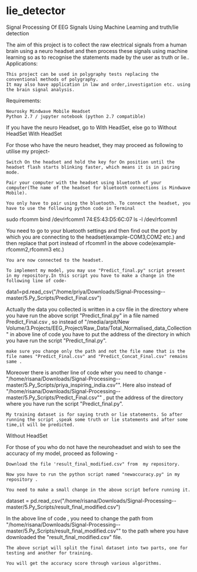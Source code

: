 # lie_detector
Signal Processing Of EEG Signals Using Machine Learning and truth/lie detection

The aim of this project is to collect the raw electrical signals from a human brain using a neuro headset and then process these signals using machine learning so as to recognise the statements made by the user as truth or lie..
Applications:

    This project can be used in polygraphy tests replacing the conventional methods of polygraphy.
    It may also have application in law and order,investigation etc. using the brain signal analysis.

Requirements:

    Neurosky Mindwave Mobile Headset
    Python 2.7 / jupyter notebook (python 2.7 compatible)

If you have the neuro Headset, go to With HeadSet, else go to Without HeadSet
With HeadSet

For those who have the neuro headset, they may proceed as following to utilise my project-

    Switch On the headset and hold the key for On position until the headset flash starts blinking faster, which means it is in pairing mode.

    Pair your computer with the headset using bluetooth of your computer(The name of the headset for bluetooth connections is Mindwave Mobile).

    You only have to pair using the bluetooth. To connect the headset, you have to use the following python code in Terminal

sudo rfcomm bind /dev/rfcomm1 74:E5:43:D5:6C:07
ls -l /dev/rfcomm1

You need to go to your bluetooth settings and then find out the port by which you are connecting to the headset(example-COM3,COM2 etc.) and then replace that port instead of rfcomm1 in the above code(example- rfcomm2,rfcomm3 etc.)

    You are now connected to the headset.

    To implement my model, you may use "Predict_final.py" script present in my repository.In this script you have to make a change in the following line of code-

data1=pd.read_csv("/home/priya/Downloads/Signal-Processing--master/5.Py_Scripts/Predict_Final.csv")

Actually the data you collected is written in a csv file in the directory where you have run the above script "Predict_final.py" in a file named Predict_Final.csv , so instead of "/media/arpit/New Volume/3.Projects/EEG_Project/Raw_Data/Total_Normalised_data_Collection" in above line of code you have to put the address of the directory in which you have run the script "Predict_final.py".

    make sure you change only the path and not the file name that is the file names "Predict_Final.csv" and "Predict_Concat_Final.csv" remains same .

Moreover there is another line of code wher you need to change - "/home/risana/Downloads/Signal-Processing--master/5.Py_Scripts/priya_inspiring_india.csv"". Here also instead of "/home/risana/Downloads/Signal-Processing--master/5.Py_Scripts/Predict_Final.csv"" , put the address of the directory where you have run the script "Predict_final.py".

    My training dataset is for saying truth or lie statements. So after running the script ,speak some truth or lie statements and after some time,it will be predicted.
Without HeadSet

For those of you who do not have the neuroheadset and wish to see the accuracy of my model, proceed as following -

    Download the file 'result_final_modified.csv" from  my repository.

    Now you have to run the python script named "newaccuracy.py" in my repository .

    You need to make a small change in the above script before running it.

dataset = pd.read_csv("/home/risana/Downloads/Signal-Processing--master/5.Py_Scripts/result_final_modified.csv")

In the above line of code , you need to change the path from "/home/risana/Downloads/Signal-Processing--master/5.Py_Scripts/result_final_modified.csv"" to the path where you have downloaded the "result_final_modified.csv" file.

    The above script will split the final dataset into two parts, one for testing and another for training.

    You will get the accuracy score through various algorithms.

